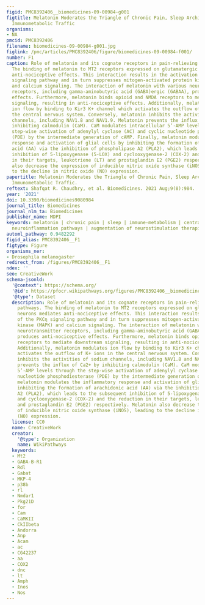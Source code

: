 ```yaml
---
figid: PMC8392406__biomedicines-09-00984-g001
figtitle: Melatonin Moderates the Triangle of Chronic Pain, Sleep Architecture and
  Immunometabolic Traffic
organisms:
- NA
pmcid: PMC8392406
filename: biomedicines-09-00984-g001.jpg
figlink: /pmc/articles/PMC8392406/figure/biomedicines-09-00984-f001/
number: F1
caption: Role of melatonin and its cognate receptors in pain-relieving signal pathways.
  The binding of melatonin to MT2 receptors expressed on glutamatergic neurons mediates
  anti-nociceptive effects. This interaction results in the activation of the PKCη
  signaling pathway and in turn suppresses mitogen-activated protein kinase (MAPK)
  and calcium signaling. The interaction of melatonin with various neurotransmitter
  receptors, including gamma-aminobutyric acid (GABA)ergic (GABAA), produces anti-nociceptive
  effects. Furthermore, melatonin binds opioid and NMDA receptors to mediate downstream
  signaling, resulting in anti-nociceptive effects. Additionally, melatonin modulates
  ion flow by binding to Kir3 K+ channel which activates the outflow of K+ ions in
  the central nervous system. Conversely, melatonin inhibits the activities of sodium
  channels, including NAV1.8 and NAV1.9. Melatonin prevents the influx of Ca2+ by
  inhibiting calmodulin (CaM). CaM modulates intracellular 5’-AMP levels through the
  step-wise activation of adenylyl cyclase (AC) and cyclic nucleotide phosphodiesterase
  (PDE) by the intermediate generation of cAMP. Finally, melatonin modulates the inflammatory
  response and activation of glial cells by inhibiting the formation of arachidonic
  acid (AA) via the inhibition of phospholipase A2 (PLA2), which leads to the subsequent
  inhibition of 5-lipoxygenase (5-LOX) and cyclooxygenase-2 (COX-2) and the reduction
  in their targets, leukotriene (LT) and prostaglandin E2 (PGE2) respectively. Melatonin
  also decrease the expression of inducible nitric oxide synthase (iNOS), leading
  to the decline in nitric oxide (NO) expression.
papertitle: Melatonin Moderates the Triangle of Chronic Pain, Sleep Architecture and
  Immunometabolic Traffic.
reftext: Shafqat R. Chaudhry, et al. Biomedicines. 2021 Aug;9(8):984.
year: '2021'
doi: 10.3390/biomedicines9080984
journal_title: Biomedicines
journal_nlm_ta: Biomedicines
publisher_name: MDPI
keywords: melatonin | chronic pain | sleep | immune-metabolism | central and peripheral
  neuroinflammation pathways | augmentation of neurostimulation therapies
automl_pathway: 0.9482292
figid_alias: PMC8392406__F1
figtype: Figure
organisms_ner:
- Drosophila melanogaster
redirect_from: /figures/PMC8392406__F1
ndex: ''
seo: CreativeWork
schema-jsonld:
  '@context': https://schema.org/
  '@id': https://pfocr.wikipathways.org/figures/PMC8392406__biomedicines-09-00984-g001.html
  '@type': Dataset
  description: Role of melatonin and its cognate receptors in pain-relieving signal
    pathways. The binding of melatonin to MT2 receptors expressed on glutamatergic
    neurons mediates anti-nociceptive effects. This interaction results in the activation
    of the PKCη signaling pathway and in turn suppresses mitogen-activated protein
    kinase (MAPK) and calcium signaling. The interaction of melatonin with various
    neurotransmitter receptors, including gamma-aminobutyric acid (GABA)ergic (GABAA),
    produces anti-nociceptive effects. Furthermore, melatonin binds opioid and NMDA
    receptors to mediate downstream signaling, resulting in anti-nociceptive effects.
    Additionally, melatonin modulates ion flow by binding to Kir3 K+ channel which
    activates the outflow of K+ ions in the central nervous system. Conversely, melatonin
    inhibits the activities of sodium channels, including NAV1.8 and NAV1.9. Melatonin
    prevents the influx of Ca2+ by inhibiting calmodulin (CaM). CaM modulates intracellular
    5’-AMP levels through the step-wise activation of adenylyl cyclase (AC) and cyclic
    nucleotide phosphodiesterase (PDE) by the intermediate generation of cAMP. Finally,
    melatonin modulates the inflammatory response and activation of glial cells by
    inhibiting the formation of arachidonic acid (AA) via the inhibition of phospholipase
    A2 (PLA2), which leads to the subsequent inhibition of 5-lipoxygenase (5-LOX)
    and cyclooxygenase-2 (COX-2) and the reduction in their targets, leukotriene (LT)
    and prostaglandin E2 (PGE2) respectively. Melatonin also decrease the expression
    of inducible nitric oxide synthase (iNOS), leading to the decline in nitric oxide
    (NO) expression.
  license: CC0
  name: CreativeWork
  creator:
    '@type': Organization
    name: WikiPathways
  keywords:
  - Mt2
  - GABA-B-R1
  - Rdl
  - Gabat
  - MKP-4
  - p38b
  - rl
  - Nmdar1
  - Pkg21D
  - for
  - Cam
  - CaMKII
  - CkIIbeta
  - Andorra
  - Anp
  - Acam
  - ac
  - CG42237
  - aa
  - COX2
  - dnc
  - lt
  - Amph
  - Inos
  - Nos
---
```

